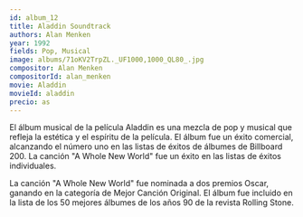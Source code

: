 ```yaml
---
id: album_12
title: Aladdin Soundtrack
authors: Alan Menken
year: 1992
fields: Pop, Musical
image: albums/71oKV2TrpZL._UF1000,1000_QL80_.jpg
compositor: Alan Menken
compositorId: alan_menken
movie: Aladdin
movieId: aladdin
precio: as
---
```

El álbum musical de la película Aladdin es una mezcla de pop y musical que refleja la estética y el espíritu de la película.
El álbum fue un éxito comercial, alcanzando el número uno en las listas de éxitos de álbumes de Billboard 200. La canción "A Whole New World" fue un éxito en las listas de éxitos individuales.

La canción "A Whole New World" fue nominada a dos premios Oscar, ganando en la categoría de Mejor Canción Original.
El álbum fue incluido en la lista de los 50 mejores álbumes de los años 90 de la revista Rolling Stone.